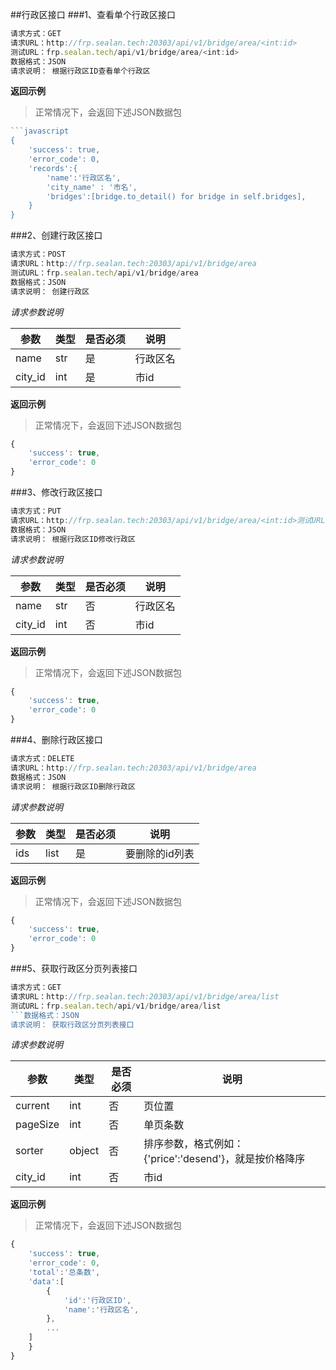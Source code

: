 ##行政区接口
###1、查看单个行政区接口
```javascript
请求方式：GET
请求URL：http://frp.sealan.tech:20303/api/v1/bridge/area/<int:id>
测试URL：frp.sealan.tech/api/v1/bridge/area/<int:id>
数据格式：JSON
请求说明： 根据行政区ID查看单个行政区
```
**返回示例**
> 正常情况下，会返回下述JSON数据包
```javascript
```javascript
{
	'success': true,
	'error_code': 0,
	'records':{
		'name':'行政区名',
		'city_name' : '市名',
		'bridges':[bridge.to_detail() for bridge in self.bridges],
	}
}
```
###2、创建行政区接口
```javascript
请求方式：POST
请求URL：http://frp.sealan.tech:20303/api/v1/bridge/area
测试URL：frp.sealan.tech/api/v1/bridge/area
数据格式：JSON
请求说明： 创建行政区
```
*请求参数说明*

| 参数  | 类型   | 是否必须 | 说明        |
| ----- | ------ | -------- | ----------- |
|name|str|是|行政区名|
|city_id|int|是|市id|

**返回示例**
> 正常情况下，会返回下述JSON数据包
```javascript
{
	'success': true,
	'error_code': 0
}
```
###3、修改行政区接口
```javascript
请求方式：PUT
请求URL：http://frp.sealan.tech:20303/api/v1/bridge/area/<int:id>测试URL：frp.sealan.tech/api/v1/bridge/area/<int:id>
数据格式：JSON
请求说明： 根据行政区ID修改行政区
```
*请求参数说明*

| 参数  | 类型   | 是否必须 | 说明        |
| ----- | ------ | -------- | ----------- |
|name|str|否|行政区名|
|city_id|int|否|市id|

**返回示例**
> 正常情况下，会返回下述JSON数据包
```javascript
{
	'success': true,
	'error_code': 0
}
```
###4、删除行政区接口
```javascript
请求方式：DELETE
请求URL：http://frp.sealan.tech:20303/api/v1/bridge/area
数据格式：JSON
请求说明： 根据行政区ID删除行政区
```
*请求参数说明*

| 参数  | 类型   | 是否必须 | 说明        |
| ----- | ------ | -------- | ----------- |
|ids|list|是|要删除的id列表|
**返回示例**
> 正常情况下，会返回下述JSON数据包
```javascript
{
	'success': true,
	'error_code': 0
}
```
###5、获取行政区分页列表接口
```javascript
请求方式：GET
请求URL：http://frp.sealan.tech:20303/api/v1/bridge/area/list
测试URL：frp.sealan.tech/api/v1/bridge/area/list
```数据格式：JSON
请求说明： 获取行政区分页列表接口
```
*请求参数说明*

| 参数  | 类型   | 是否必须 | 说明        |
| ----- | ------ | -------- | ----------- |
|current|int|否|页位置|
|pageSize|int|否|单页条数|
|sorter|object|否|排序参数，格式例如：{'price':'desend'}，就是按价格降序|
|city_id|int|否|市id|

**返回示例**
> 正常情况下，会返回下述JSON数据包
```javascript
{
	'success': true,
	'error_code': 0,
	'total':'总条数',
	'data':[
		{
			'id':'行政区ID',
			'name':'行政区名',
		},
		...
	]
	}
}
```
